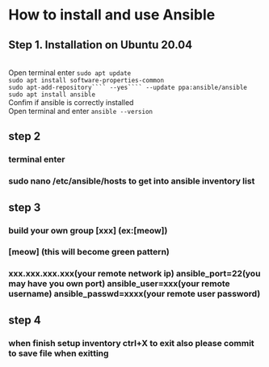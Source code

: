# How to install and use Ansible

## Step 1. Installation on Ubuntu 20.04
<br> Open terminal enter 
``sudo apt update``
<br> ``sudo apt install software-properties-common``
<br> ``sudo apt-add-repository```` --yes```` --update ppa:ansible/ansible``
<br> ``sudo apt install ansible``
<br> Confim if ansible is correctly installed 
<br> Open terminal and enter
``ansible --version``

## step 2
### terminal enter 
### sudo nano /etc/ansible/hosts to get into ansible inventory list

## step 3
### build your own group [xxx] (ex:[meow])
### [meow] (this will become green pattern)
### xxx.xxx.xxx.xxx(your remote network ip) ansible_port=22(you may have you own port)  ansible_user=xxx(your remote username) ansible_passwd=xxxx(your remote user password)

## step 4
### when finish setup inventory ctrl+X to exit also  please commit to save file when exitting
